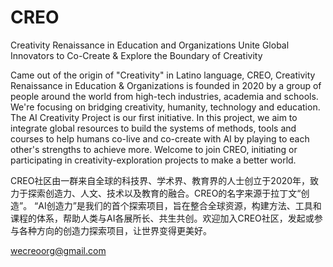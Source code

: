 # CREO
Creativity Renaissance in Education and Organizations
Unite Global Innovators to Co-Create & Explore the Boundary of Creativity

Came out of the origin of "Creativity" in Latino language, CREO, Creativity Renaissance in Education & Organizations is founded in 2020 by a group of people around the world from high-tech industries, academia and schools. We're focusing on bridging creativity, humanity, technology and education.
The AI Creativity Project is our first initiative. In this project, we aim to integrate global resources to build the systems of methods, tools and courses to help humans co-live and co-create with AI by playing to each other's strengths to achieve more. Welcome to join CREO, initiating or participating in creativity-exploration projects to make a better world.

CREO社区由一群来自全球的科技界、学术界、教育界的人士创立于2020年，致力于探索创造力、人文、技术以及教育的融合。CREO的名字来源于拉丁文“创造”。
“AI创造力”是我们的首个探索项目，旨在整合全球资源，构建方法、工具和课程的体系，帮助人类与AI各展所长、共生共创。欢迎加入CREO社区，发起或参与各种方向的创造力探索项目，让世界变得更美好。

wecreoorg@gmail.com
